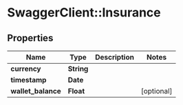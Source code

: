 # SwaggerClient::Insurance

## Properties
Name | Type | Description | Notes
------------ | ------------- | ------------- | -------------
**currency** | **String** |  | 
**timestamp** | **Date** |  | 
**wallet_balance** | **Float** |  | [optional] 


